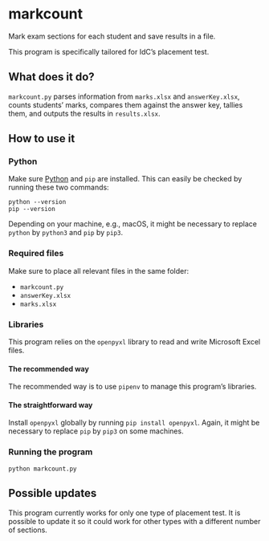 # markcount

Mark exam sections for each student and save results in a file.

This program is specifically tailored for IdC’s placement test.

## What does it do?

`markcount.py` parses information from `marks.xlsx` and `answerKey.xlsx`, counts students’ marks, compares them against the answer key, tallies them, and outputs the results in `results.xlsx`.

## How to use it

### Python

Make sure [Python](https://www.python.org) and `pip` are installed. This can easily be checked by running these two commands:

```
python --version
pip --version
```

Depending on your machine, e.g., macOS, it might be necessary to replace `python` by `python3` and `pip` by `pip3`.

### Required files

Make sure to place all relevant files in the same folder:

* `markcount.py`
* `answerKey.xlsx`
* `marks.xlsx`


### Libraries

This program relies on the `openpyxl` library to read and write Microsoft Excel files. 

#### The recommended way

The recommended way is to use `pipenv` to manage this program’s libraries.

#### The straightforward way

Install `openpyxl` globally by running `pip install openpyxl`. Again, it might be necessary to replace `pip` by `pip3` on some machines.

### Running the program

```
python markcount.py
```

## Possible updates

This program currently works for only one type of placement test. It is possible to update it so it could work for other types with a different number of sections.
